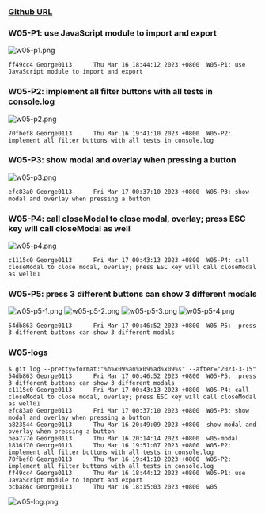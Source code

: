 ### [Github URL](https://github.com/George0113/1112-1N-js-demo-211410542.git)

### W05-P1: use JavaScript module to import and export

![w05-p1.png](https://spguhxeeusfjlibdhcxj.supabase.co/storage/v1/object/public/demo42/md_1N_img/w05-p1.png)

```
ff49cc4 George0113      Thu Mar 16 18:44:12 2023 +0800  W05-P1: use JavaScript module to import and export
```

### W05-P2: implement all filter buttons with all tests in console.log

![w05-p2.png](https://spguhxeeusfjlibdhcxj.supabase.co/storage/v1/object/public/demo42/md_1N_img/w05-p2.png)

```
70fbef8 George0113      Thu Mar 16 19:41:10 2023 +0800  W05-P2: implement all filter buttons with all tests in console.log
```
### W05-P3: show modal and overlay when pressing a button
![w05-p3.png](https://spguhxeeusfjlibdhcxj.supabase.co/storage/v1/object/public/demo42/md_1N_img/w05-p3.png)

```
efc83a0 George0113      Fri Mar 17 00:37:10 2023 +0800  W05-P3: show modal and overlay when pressing a button
```

### W05-P4: call closeModal to close modal, overlay; press ESC key will call closeModal as well
![w05-p4.png](https://spguhxeeusfjlibdhcxj.supabase.co/storage/v1/object/public/demo42/md_1N_img/w05-p4.png)

```
c1115c0 George0113      Fri Mar 17 00:43:13 2023 +0800  W05-P4: call closeModal to close modal, overlay; press ESC key will call closeModal as well01
```

### W05-P5:  press 3 different buttons can show 3 different modals
![w05-p5-1.png](https://spguhxeeusfjlibdhcxj.supabase.co/storage/v1/object/public/demo42/md_1N_img/w05-p5-1.png)
![w05-p5-2.png](https://spguhxeeusfjlibdhcxj.supabase.co/storage/v1/object/public/demo42/md_1N_img/w05-p5-2.png)
![w05-p5-3.png](https://spguhxeeusfjlibdhcxj.supabase.co/storage/v1/object/public/demo42/md_1N_img/w05-p5-3.png)
![w05-p5-4.png](https://spguhxeeusfjlibdhcxj.supabase.co/storage/v1/object/public/demo42/md_1N_img/w05-p5-4.png)

```
54db863 George0113      Fri Mar 17 00:46:52 2023 +0800  W05-P5:  press 3 different buttons can show 3 different modals
```

### W05-logs
```
$ git log --pretty=format:"%h%x09%an%x09%ad%x09%s" --after="2023-3-15"
54db863 George0113      Fri Mar 17 00:46:52 2023 +0800  W05-P5:  press 3 different buttons can show 3 different modals
c1115c0 George0113      Fri Mar 17 00:43:13 2023 +0800  W05-P4: call closeModal to close modal, overlay; press ESC key will call closeModal as well01
efc83a0 George0113      Fri Mar 17 00:37:10 2023 +0800  W05-P3: show modal and overlay when pressing a button
a823544 George0113      Thu Mar 16 20:49:09 2023 +0800  show modal and overlay when pressing a button
bea777e George0113      Thu Mar 16 20:14:14 2023 +0800  w05-modal
1836f70 George0113      Thu Mar 16 19:51:07 2023 +0800  W05-P2: implement all filter buttons with all tests in console.log
70fbef8 George0113      Thu Mar 16 19:41:10 2023 +0800  W05-P2: implement all filter buttons with all tests in console.log
ff49cc4 George0113      Thu Mar 16 18:44:12 2023 +0800  W05-P1: use JavaScript module to import and export
bcba86c George0113      Thu Mar 16 18:15:03 2023 +0800  w05
```
![w05-log.png](https://spguhxeeusfjlibdhcxj.supabase.co/storage/v1/object/public/demo42/md_1N_img/w05-log.png)